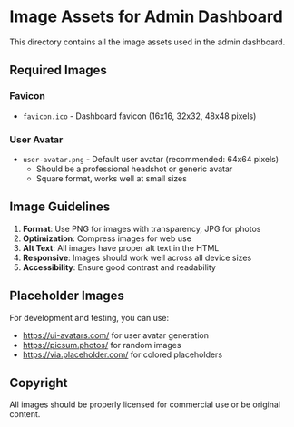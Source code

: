 # Image Assets for Admin Dashboard

This directory contains all the image assets used in the admin dashboard.

## Required Images

### Favicon
- `favicon.ico` - Dashboard favicon (16x16, 32x32, 48x48 pixels)

### User Avatar
- `user-avatar.png` - Default user avatar (recommended: 64x64 pixels)
  - Should be a professional headshot or generic avatar
  - Square format, works well at small sizes

## Image Guidelines

1. **Format**: Use PNG for images with transparency, JPG for photos
2. **Optimization**: Compress images for web use
3. **Alt Text**: All images have proper alt text in the HTML
4. **Responsive**: Images should work well across all device sizes
5. **Accessibility**: Ensure good contrast and readability

## Placeholder Images

For development and testing, you can use:
- https://ui-avatars.com/ for user avatar generation
- https://picsum.photos/ for random images
- https://via.placeholder.com/ for colored placeholders

## Copyright

All images should be properly licensed for commercial use or be original content.

